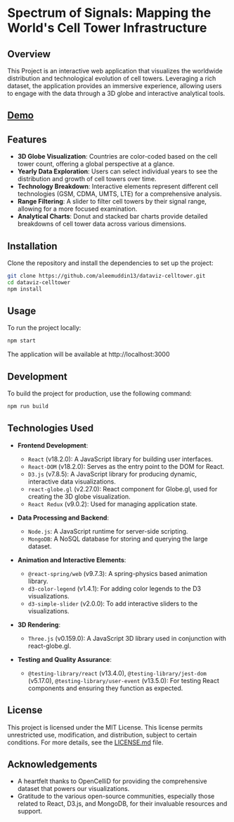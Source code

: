 # Spectrum of Signals: Mapping the World's Cell Tower Infrastructure


## Overview
This Project is an interactive web application that visualizes the worldwide distribution and technological evolution of cell towers. Leveraging a rich dataset, the application provides an immersive experience, allowing users to engage with the data through a 3D globe and interactive analytical tools.

## [Demo](https://datavizcelltower.web.app/)

## Features
- **3D Globe Visualization**: Countries are color-coded based on the cell tower count, offering a global perspective at a glance.
- **Yearly Data Exploration**: Users can select individual years to see the distribution and growth of cell towers over time.
- **Technology Breakdown**: Interactive elements represent different cell technologies (GSM, CDMA, UMTS, LTE) for a comprehensive analysis.
- **Range Filtering**: A slider to filter cell towers by their signal range, allowing for a more focused examination.
- **Analytical Charts**: Donut and stacked bar charts provide detailed breakdowns of cell tower data across various dimensions.

## Installation
Clone the repository and install the dependencies to set up the project:

```bash
git clone https://github.com/aleemuddin13/dataviz-celltower.git
cd dataviz-celltower
npm install
```
## Usage

To run the project locally:
```bash
npm start
```
The application will be available at http://localhost:3000

## Development

To build the project for production, use the following command:

```bash
npm run build
```

## Technologies Used

- **Frontend Development**:
  - `React` (v18.2.0): A JavaScript library for building user interfaces.
  - `React-DOM` (v18.2.0): Serves as the entry point to the DOM for React.
  - `D3.js` (v7.8.5): A JavaScript library for producing dynamic, interactive data visualizations.
  - `react-globe.gl` (v2.27.0): React component for Globe.gl, used for creating the 3D globe visualization.
  - `React Redux` (v9.0.2): Used for managing application state.

- **Data Processing and Backend**:
  - `Node.js`: A JavaScript runtime for server-side scripting.
  - `MongoDB`: A NoSQL database for storing and querying the large dataset.

- **Animation and Interactive Elements**:
  - `@react-spring/web` (v9.7.3): A spring-physics based animation library.
  - `d3-color-legend` (v1.4.1): For adding color legends to the D3 visualizations.
  - `d3-simple-slider` (v2.0.0): To add interactive sliders to the visualizations.

- **3D Rendering**:
  - `Three.js` (v0.159.0): A JavaScript 3D library used in conjunction with react-globe.gl.

- **Testing and Quality Assurance**:
  - `@testing-library/react` (v13.4.0), `@testing-library/jest-dom` (v5.17.0), `@testing-library/user-event` (v13.5.0): For testing React components and ensuring they function as expected.


## License

This project is licensed under the MIT License. This license permits unrestricted use, modification, and distribution, subject to certain conditions. For more details, see the [LICENSE.md](LICENSE.md) file.

## Acknowledgements

- A heartfelt thanks to OpenCelliD for providing the comprehensive dataset that powers our visualizations.
- Gratitude to the various open-source communities, especially those related to React, D3.js, and MongoDB, for their invaluable resources and support.


